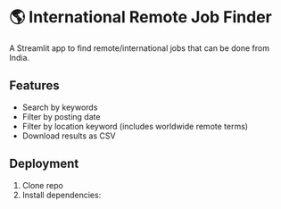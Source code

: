 # 🌎 International Remote Job Finder

A Streamlit app to find remote/international jobs that can be done from India.

## Features
- Search by keywords
- Filter by posting date
- Filter by location keyword (includes worldwide remote terms)
- Download results as CSV

## Deployment
1. Clone repo
2. Install dependencies:
